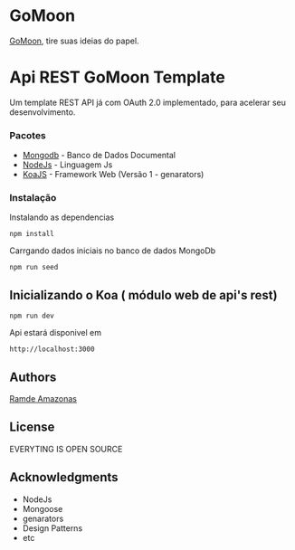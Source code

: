 # GoMoon 

[GoMoon](https://www.gomoon.com.br), tire suas ideias do papel.

# Api REST GoMoon Template

Um template REST API já com OAuth 2.0 implementado, para acelerar seu desenvolvimento.

### Pacotes

* [Mongodb](https://www.mongodb.com/) - Banco de Dados Documental
* [NodeJs](https://nodejs.org/) - Linguagem Js
* [KoaJS](http://koajs.com/) - Framework Web (Versão 1 - genarators)

### Instalação
Instalando as dependencias
```
npm install
```
Carrgando dados iniciais no banco de dados MongoDb
```
npm run seed
```
## Inicializando o Koa ( módulo web de api's rest)

```
npm run dev
```
Api estará disponivel em
```
http://localhost:3000
```

## Authors
[Ramde Amazonas](https://github.com/ramde)

## License
EVERYTING IS OPEN SOURCE

## Acknowledgments
* NodeJs
* Mongoose
* genarators
* Design Patterns
* etc